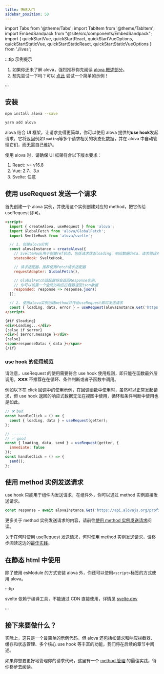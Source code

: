 ```yaml
---
title: 快速入门
sidebar_position: 50
---
```


import Tabs from '@theme/Tabs';
import TabItem from '@theme/TabItem';
import EmbedSandpack from "@site/src/components/EmbedSandpack";
import { quickStartVue, quickStartReact, quickStartVueOptions, quickStartStaticVue, quickStartStaticReact, quickStartStaticVueOptions } from './lives';

:::tip 示例提示

1. 如果你还未了解 alova，强烈推荐你先阅读 [alova 概述部分](/tutorial/get-started/overview)。
2. 想先尝试一下吗？可以 [点此](/tutorial/example/init-page) 尝试一个简单的示例！

:::

## 安装

<Tabs>
<TabItem value="1" label="npm">

```bash
npm install alova --save
```

</TabItem>
<TabItem value="2" label="yarn">

```bash
yarn add alova
```

</TabItem>
</Tabs>

alova 结合 UI 框架，让请求变得更简单，你可以使用 alova 提供的**use hook**发起请求，它将返回例如`loading`等多个请求相关的状态化数据，并在 alova 中自动管理它们，而无需自己维护。

使用 alova 时，请确保 UI 框架符合以下版本要求：

1. React: >= v16.8
2. Vue: 2.7、3.x
3. Svelte: 任意

## 使用 useRequest 发送一个请求

首先创建一个 alova 实例，并使用这个实例创建对应的 method，把它传给 useRequest 即可。

<Tabs groupId="framework">
<TabItem value="1" label="vue composition">

<EmbedSandpack template="vue" mainFile={quickStartVue} editorHeight={600} defaultAlova={false} />

</TabItem>
<TabItem value="2" label="react">

<EmbedSandpack template="react" mainFile={quickStartReact} editorHeight={600} defaultAlova={false} />

</TabItem>
<TabItem value="3" label="svelte">

```html
<script>
  import { createAlova, useRequest } from 'alova';
  import GlobalFetch from 'alova/GlobalFetch';
  import SvelteHook from 'alova/svelte';

  // 1. 创建alova实例
  const alovaInstance = createAlova({
    // SvelteHook用于创建ref状态，包括请求状态loading、响应数据data、请求错误对象error等
    statesHook: SvelteHook,

    // 请求适配器，推荐使用fetch请求适配器
    requestAdapter: GlobalFetch(),

    // GlobalFetch适配器将会返回Response实例，
    // 你可以设置一个全局的响应拦截器返回json数据
    responded: response => response.json()
  });

  // 2. 使用alova实例创建method并传给useRequest即可发送请求
  const { loading, data, error } = useRequest(alovaInstance.Get('https://jsonplaceholder.typicode.com/todos/1'));
</script>

{#if $loading}
<div>Loading...</div>
{:else if $error}
<div>{ $error.message }</div>
{:else}
<span>responseData: { data }</span>
{/if}
```

</TabItem>
<TabItem value="4" label="vue options">

<EmbedSandpack template="vue" deps="vue-options" mainFile={quickStartVueOptions} editorHeight={600} defaultAlova={false} />

</TabItem>
</Tabs>

### use hook 的使用规范

请注意，useRequest 的使用需要符合 use hook 使用规则，即只能在函数最外层调用。❌❌❌ 不推荐在在循环、条件判断或者子函数中调用。

例如以下在 click 回调中的使用示例，在回调函数中使用时，虽然可以正常发起请求，但 use hook 返回的响应式数据无法在视图中使用，循环和条件判断中使用也是如此。

```javascript
// ❌ bad
const handleClick = () => {
  const { loading, data } = useRequest(getter);
};

// -------
// ✅ good
const { loading, data, send } = useRequest(getter, {
  immediate: false
});
const handleClick = () => {
  send();
};
```

## 使用 method 实例发送请求

use hook 只能用于组件内发送请求，在组件外，你可以通过 method 实例直接发送请求。

```javascript
const response = await alovaInstance.Get('https://api.alovajs.org/profile?id=1').send();
```

更多关于 method 实例发送请求的内容，请前往[使用 method 实例发送请求](/tutorial/next-step/send-request-directly)阅读。

关于在何时使用 useRequest 发送请求，何时使用 method 实例发送请求，请移步阅读这边的[最佳实践](/tutorial/best-practice/skills)。

## 在静态 html 中使用

除了使用 esModule 的方式安装 alova 外，你还可以使用`<script>`标签的方式使用 alova。

<Tabs groupId="framework">
<TabItem value="1" label="vue composition">

<EmbedSandpack template="static" mainFile={quickStartStaticVue} editorHeight={700} />

</TabItem>
<TabItem value="2" label="react">

<EmbedSandpack template="static" mainFile={quickStartStaticReact} editorHeight={700} />

</TabItem>
<TabItem value="3" label="svelte">

:::tip

svelte 依赖于编译工具，不能通过 CDN 直接使用，详情见 [svelte.dev](https://svelte.dev/)

:::

</TabItem>
<TabItem value="4" label="vue options">

<EmbedSandpack template="static" deps="vue-options" mainFile={quickStartStaticVueOptions} editorHeight={700} />

</TabItem>
</Tabs>

## 接下来要做什么？

实际上，这只是一个最简单的示例代码，但 alova 还包括如请求和响应拦截器、缓存和状态管理、多个核心 use hook 等丰富的功能，我们将在后续的章节中阐述。

如果你想要更好地管理你的请求代码，这里有一个 [method 管理](/tutorial/best-practice/method-manage) 的最佳实践，待你移步去阅读。
